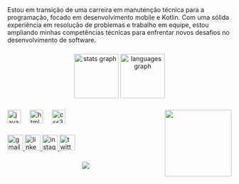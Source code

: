 <h2 align="left"></h2>

###
<p align="left">Estou em transição de uma carreira em manutenção técnica para a programação, focado em desenvolvimento mobile e Kotlin. Com uma sólida experiência em resolução de problemas e trabalho em equipe, estou ampliando minhas competências técnicas para enfrentar novos desafios no desenvolvimento de software.</p>

###
<div align="center">
  <img src="https://github-readme-stats.vercel.app/api?username=kelsonteixeir&hide_title=false&hide_rank=false&show_icons=false&include_all_commits=false&count_private=false&disable_animations=false&theme=merko&locale=pt-br&hide_border=false" height="100" alt="stats graph"  />
  <img src="https://github-readme-stats.vercel.app/api/top-langs?username=kelsonteixeir&locale=pt-br&hide_title=true&layout=compact&card_width=320&langs_count=5&theme=merko&hide_border=false" height="100" alt="languages graph"  />
</div>

###

<img align="right" height="150" src="https://i.giphy.com/media/v1.Y2lkPTc5MGI3NjExbDg0dWJ0YzhwMnRzNWIxNDI4cDl4Z25vY2RvbzRmZzFtaGtzMGdmbSZlcD12MV9pbnRlcm5hbF9naWZfYnlfaWQmY3Q9Zw/TgyJebqyMtPrOxiPdk/giphy.gif"  />

###

<div align="left">
  <img src="https://cdn.jsdelivr.net/gh/devicons/devicon/icons/javascript/javascript-original.svg" height="30" alt="javascript logo"  />
  <img width="12" />
  <img src="https://cdn.jsdelivr.net/gh/devicons/devicon/icons/html5/html5-original.svg" height="30" alt="html5 logo"  />
  <img width="12" />
  <img src="https://cdn.jsdelivr.net/gh/devicons/devicon/icons/css3/css3-original.svg" height="30" alt="css3 logo"  />
</div>

###

<div align="left">
  <a href="mail:kelsonteixeir@gmail.com " target="_blank">
    <img src="https://img.shields.io/static/v1?message=Gmail&logo=gmail&label=&color=D14836&logoColor=white&labelColor=&style=for-the-badge" height="35" alt="gmail logo"  />
  </a>
  <a href="https://www.linkedin.com/in/kelson-teixeira-864656b9/" target="_blank">
    <img src="https://img.shields.io/static/v1?message=LinkedIn&logo=linkedin&label=&color=0077B5&logoColor=white&labelColor=&style=for-the-badge" height="35" alt="linkedin logo"  />
  </a>
  <a href="https://www.instagram.com/kelsonsouz/" target="_blank">
    <img src="https://img.shields.io/static/v1?message=Instagram&logo=instagram&label=&color=E4405F&logoColor=white&labelColor=&style=for-the-badge" height="35" alt="instagram logo"  />
  </a>
  <a href="https://x.com/kelsonsouz" target="_blank">
    <img src="https://img.shields.io/static/v1?message=Twitter&logo=twitter&label=&color=1DA1F2&logoColor=white&labelColor=&style=for-the-badge" height="35" alt="twitter logo"  />
  </a>
</div>

###
<div align="center">
  <img src="https://profile-counter.glitch.me/kelsonteixeir/count.svg?"  />
</div>

###
